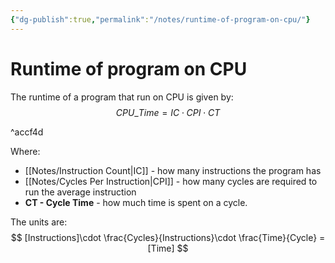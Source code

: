 ```yaml
---
{"dg-publish":true,"permalink":"/notes/runtime-of-program-on-cpu/"}
---
```




# Runtime of program on CPU
The runtime of a program that run on CPU is given by:
$$
CPU\_Time = IC\cdot CPI\cdot CT
$$

^accf4d

Where:
- [[Notes/Instruction Count\|IC]] - how many instructions the program has
- [[Notes/Cycles Per Instruction\|CPI]] - how many cycles are required to run the average instruction
- **CT - Cycle Time** - how much time is spent on a cycle.

The units are:
$$
[Instructions]\cdot \frac{Cycles}{Instructions}\cdot \frac{Time}{Cycle} = [Time]
$$
